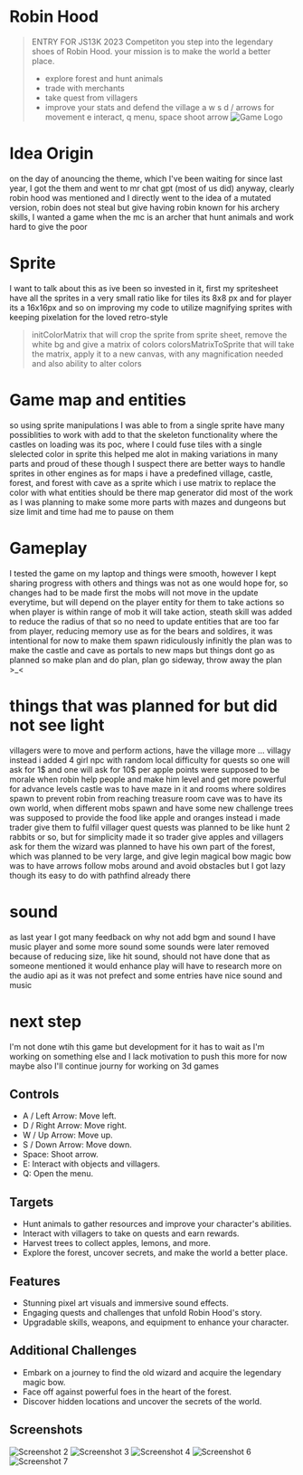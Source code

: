 # Robin Hood
> ENTRY FOR JS13K 2023 Competiton
> you step into the legendary shoes of Robin Hood.
> your mission is to make the world a better place.
> - explore forest and hunt animals
> - trade with merchants
> - take quest from villagers
> - improve your stats and defend the village
> a w s d / arrows for movement
> e interact, q menu, space shoot arrow
![Game Logo](./Screenshots/sc_1.png)

# Idea Origin
on the day of anouncing the theme, which I've been waiting for since last year, I got the them and went to mr chat gpt (most of us did)
anyway, clearly robin hood was mentioned and I directly went to the idea of a mutated version, robin does not steal but give
having robin known for his archery skills, I wanted a game when the mc is an archer that hunt animals and work hard to give the poor

# Sprite
I want to talk about this as ive been so invested in it, first my spritesheet have all the sprites in a very small ratio
like for tiles its 8x8 px and for player its a 16x16px and so on
improving my code to utilize magnifying sprites with keeping pixelation for the loved retro-style
> initColorMatrix that will crop the sprite from sprite sheet, remove the white bg and give a matrix of colors
> colorsMatrixToSprite that will take the matrix, apply it to a new canvas, with any magnification needed and also ability to alter colors

# Game map and entities
so using sprite manipulations I was able to from a single sprite have many possiblities to work with
add to that the skeleton functionality where the castles on loading was its poc, where I could fuse tiles with a single slelected color in sprite
this helped me alot in making variations in many parts and proud of these though I suspect there are better ways to handle sprites in other engines
as for maps i have a predefined village, castle, forest, and forest with cave as a sprite which i use matrix to replace the color with what entities should be there
map generator did most of the work as I was planning to make some more parts with mazes and dungeons but size limit and time had me to pause on them

# Gameplay
I tested the game on my laptop and things were smooth, however I kept sharing progress with others
and things was not as one would hope for, so changes had to be made
first the mobs will not move in the update everytime, but will depend on the player entity for them to take actions
so when player is within range of mob it will take action, steath skill was added to reduce the radius of that
so no need to update entities that are too far from player, reducing memory use 
as for the bears and soldires, it was intentional for now to make them spawn ridiculously infinitly
the plan was to make the castle and cave as portals to new maps but things dont go as planned 
so make plan and do plan, plan go sideway, throw away the plan >_<

# things that was planned for but did not see light
villagers were to move and perform actions, have the village more ... villagy
instead i added 4 girl npc with random local difficulty for quests 
so one will ask for 1$ and one will ask for 10$ per apple
points were supposed to be morale when robin help people and make him level and get more powerful for advance levels
castle was to have maze in it and rooms where soldires spawn to prevent robin from reaching treasure room
cave was to have its own world, when different mobs spawn and have some new challenge 
trees was supposed to provide the food like apple and oranges instead i made trader give them to fulfil villager quest
quests was planned to be like hunt 2 rabbits or so, but for simplicity made it so trader give apples and villagers ask for them
the wizard was planned to have his own part of the forest, which was planned to be very large, and give legin magical bow
magic bow was to have arrows follow mobs around and avoid obstacles but I got lazy though its easy to do with pathfind already there

# sound 
as last year I got many feedback on why not add bgm and sound I have music player and some more sound
some sounds were later removed because of reducing size, like hit sound, should not have done that as someone mentioned it would enhance play
will have to research more on the audio api as it was not prefect and some entries have nice sound and music
# next step
I'm not done wtih this game but development for it has to wait as I'm working on something else and I lack motivation to push this more for now
maybe also I'll continue journy for working on 3d games

## Controls
- A / Left Arrow: Move left.
- D / Right Arrow: Move right.
- W / Up Arrow: Move up.
- S / Down Arrow: Move down.
- Space: Shoot arrow.
- E: Interact with objects and villagers.
- Q: Open the menu.
## Targets

- Hunt animals to gather resources and improve your character's abilities.
- Interact with villagers to take on quests and earn rewards.
- Harvest trees to collect apples, lemons, and more.
- Explore the forest, uncover secrets, and make the world a better place.

## Features

- Stunning pixel art visuals and immersive sound effects.
- Engaging quests and challenges that unfold Robin Hood's story.
- Upgradable skills, weapons, and equipment to enhance your character.

## Additional Challenges
- Embark on a journey to find the old wizard and acquire the legendary magic bow.
- Face off against powerful foes in the heart of the forest.
- Discover hidden locations and uncover the secrets of the world.

## Screenshots
![Screenshot 2](./Screenshots/sc_2.png)
![Screenshot 3](./Screenshots/sc_3.png)
![Screenshot 4](./Screenshots/sc_4.png)
![Screenshot 6](./Screenshots/sc_6.png)
![Screenshot 7](./Screenshots/sc_7.png)